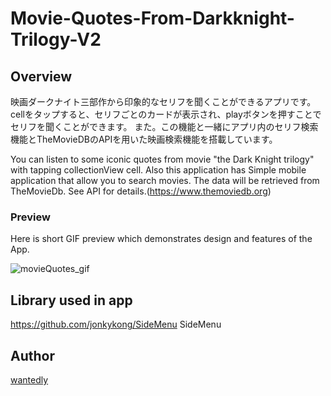 # Movie-Quotes-From-Darkknight-Trilogy-V2



## Overview

映画ダークナイト三部作から印象的なセリフを聞くことができるアプリです。
cellをタップすると、セリフごとのカードが表示され、playボタンを押すことでセリフを聞くことができます。
また。この機能と一緒にアプリ内のセリフ検索機能とTheMovieDBのAPIを用いた映画検索機能を搭載しています。

You can listen to some iconic quotes from movie "the Dark Knight trilogy" with tapping collectionView cell. 
Also this application has Simple mobile application that allow you to search movies. The data will be retrieved from TheMovieDb. See API for details.(https://www.themoviedb.org)

### Preview
Here is short GIF preview which demonstrates design and features of the App.

![movieQuotes_gif](https://user-images.githubusercontent.com/74696274/111886715-3699e880-8a13-11eb-97c6-30f6b8a7fd47.gif)

## Library used in app
https://github.com/jonkykong/SideMenu
SideMenu

## Author
[wantedly](https://www.wantedly.com/id/yotaro_ito)
